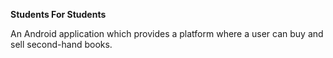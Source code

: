 **Students For Students**

An Android application which provides a platform where a user can buy and sell second-hand books.
